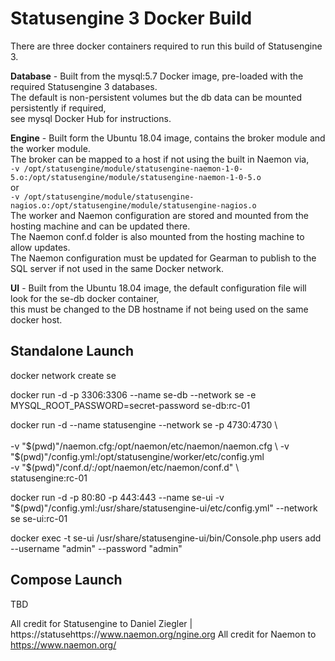 # Statusengine 3 Docker Build

There are three docker containers required to run this build of Statusengine 3. 

<b>Database</b> - Built from the mysql:5.7 Docker image, pre-loaded with the required Statusengine 3 databases. <br>
                  The default is non-persistent volumes but the db data can be mounted persistently if required, <br>
                      see mysql Docker Hub for instructions.

<b>Engine</b> - Built form the Ubuntu 18.04 image, contains the broker module and the worker module. <br>
                The broker can be mapped to a host if not using the built in Naemon via,  <br>
                    `-v /opt/statusengine/module/statusengine-naemon-1-0-5.o:/opt/statusengine/module/statusengine-naemon-1-0-5.o`<br>                          or<br>
                    `-v /opt/statusengine/module/statusengine-nagios.o:/opt/statusengine/module/statusengine-nagios.o`<br>
                The worker and Naemon configuration are stored and mounted from the hosting machine and can be updated there. <br>
                The Naemon conf.d folder is also mounted from the hosting machine to allow updates.                 <br>
                The Naemon configuration must be updated for Gearman to publish to the SQL server if not used in the same Docker network. <br>
                
                
<b>UI</b> - Built from the Ubuntu 18.04 image, the default configuration file will look for the se-db docker container,<br>
              this must be changed to the DB hostname if not being used on the same docker host. <br>

## Standalone Launch

docker network create se

docker run -d -p 3306:3306 --name se-db --network se -e MYSQL_ROOT_PASSWORD=secret-password se-db:rc-01

docker run -d --name statusengine --network se -p 4730:4730 \  
    \
    -v "$(pwd)"/naemon.cfg:/opt/naemon/etc/naemon/naemon.cfg \
    -v "$(pwd)"/config.yml:/opt/statusengine/worker/etc/config.yml \
    -v "$(pwd)"/conf.d/:/opt/naemon/etc/naemon/conf.d" \    
    statusengine:rc-01

docker run -d -p 80:80 -p 443:443 --name se-ui -v "$(pwd)"/config.yml:/usr/share/statusengine-ui/etc/config.yml" --network se se-ui:rc-01

docker exec -t se-ui /usr/share/statusengine-ui/bin/Console.php users add --username "admin" --password "admin"

## Compose Launch
TBD

All credit for Statusengine to Daniel Ziegler | https://statusehttps://www.naemon.org/ngine.org 
All credit for Naemon to https://www.naemon.org/

